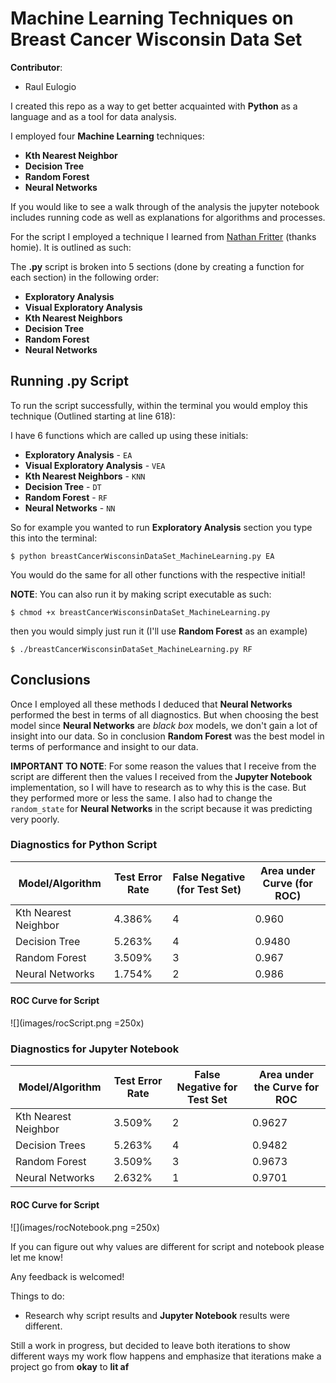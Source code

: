 # Machine Learning Techniques on Breast Cancer Wisconsin Data Set

**Contributor**:
+ Raul Eulogio

I created this repo as a way to get better acquainted with **Python** as a language and as a tool for data analysis. 

I employed four **Machine Learning** techniques:
+ **Kth Nearest Neighbor**
+ **Decision Tree**
+ **Random Forest**
+ **Neural Networks**

If you would like to see a walk through of the analysis the jupyter notebook includes running code as well as explanations for algorithms and processes. 

For the script I employed a technique I learned from [Nathan Fritter](https://github.com/Njfritter) (thanks homie). It is outlined as such:

The **.py** script is broken into 5 sections (done by creating a function for each section) in the following order:
+ **Exploratory Analysis**
+ **Visual Exploratory Analysis**
+ **Kth Nearest Neighbors**
+ **Decision Tree**
+ **Random Forest**
+ **Neural Networks**

## Running .py Script

To run the script successfully, within the terminal you would employ this technique (Outlined starting at line 618):

I have 6 functions which are called up using these initials:
+ **Exploratory Analysis** - `EA`
+ **Visual Exploratory Analysis** - `VEA`
+ **Kth Nearest Neighbors** - `KNN`
+ **Decision Tree** - `DT`
+ **Random Forest** - `RF`
+ **Neural Networks** - `NN`

So for example you wanted to run **Exploratory Analysis** section you type this into the terminal:

	$ python breastCancerWisconsinDataSet_MachineLearning.py EA

You would do the same for all other functions with the respective initial!

**NOTE**: You can also run it by making script executable as such:

	$ chmod +x breastCancerWisconsinDataSet_MachineLearning.py

then you would simply just run it (I'll use **Random Forest** as an example)

	$ ./breastCancerWisconsinDataSet_MachineLearning.py RF

## Conclusions
Once I employed all these methods I deduced that **Neural Networks** performed the best in terms of all diagnostics. But when choosing the best model since **Neural Networks** are *black box* models, we don't gain a lot of insight into our data. So in conclusion **Random Forest** was the best model in terms of performance and insight to our data. 

**IMPORTANT TO NOTE**: For some reason the values that I receive from the script are different then the values I received from the **Jupyter Notebook** implementation, so I will have to research as to why this is the case. But they performed more or less the same. I also had to change the `random_state` for **Neural Networks** in the script because it was predicting very poorly. 

### Diagnostics for Python Script

| Model/Algorithm | Test Error Rate | False Negative (for Test Set) | Area under Curve (for ROC) | 
|-----------------|-----------------|-------------------------------|----------------------------|
| Kth Nearest Neighbor | 4.386% | 4 | 0.960 | 
| Decision Tree | 5.263% | 4 | 0.9480 | 
| Random Forest | 3.509% | 3 | 0.967 |
| Neural Networks | 1.754% | 2 | 0.986 |

#### ROC Curve for Script
![](images/rocScript.png =250x)

### Diagnostics for Jupyter Notebook

| Model/Algorithm 	| Test Error Rate 	| False Negative for Test Set 	| Area under the Curve for ROC | 
|-----------------|-----------------|-------------------------------|----------------------------|
| Kth Nearest Neighbor 	| 3.509% |	2 |	0.9627 | 
| Decision Trees 	| 5.263% 	| 4 |	0.9482 | 
| Random Forest 	| 3.509% 	| 3 	| 0.9673 | 
| Neural Networks 	| 2.632% 	| 1 	| 0.9701 | 

#### ROC Curve for Script
![](images/rocNotebook.png =250x)

If you can figure out why values are different for script and notebook please let me know!

Any feedback is welcomed!

Things to do:
+ Research why script results and **Jupyter Notebook** results were different.   

Still a work in progress, but decided to leave both iterations to show different ways my work flow happens and emphasize that iterations make a project go from **okay** to **lit af** 